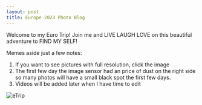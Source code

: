 ```yaml
---
layout: post
title: Europe 2023 Photo Blog
---
```


Welcome to my Euro Trip! Join me and LIVE LAUGH LOVE on this beautiful adventure to FIND MY SELF!

Memes aside just a few notes:
1. If you want to see pictures with full resolution, click the image
2. The first few day the image sensor had an price of dust on the right side so many photos will have a small black spot the first few days.
3. Videos will be added later when I have time to edit

![eTrip](https://i-viaplay-com.akamaized.net/viaplay-prod/416/316/1591884771-77b19ab0912469f956c682cc0346daccff37f8f6.jpg?width=960&height=540)  


